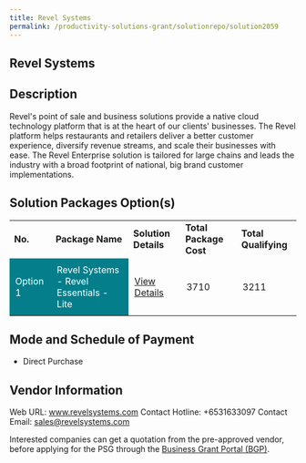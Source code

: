 ```yaml
---
title: Revel Systems
permalink: /productivity-solutions-grant/solutionrepo/solution2059
---
```


## Revel Systems

## Description

Revel's point of sale and business solutions provide a native cloud technology platform that is at the heart of our clients' businesses. The Revel platform helps restaurants and retailers deliver a better customer experience, diversify revenue streams, and scale their businesses with ease. 
The Revel Enterprise solution is tailored for large chains and leads the industry with a broad footprint of national, big brand customer implementations.

## Solution Packages Option(s)

<table>
<tr>
<td><b>No.</b></td>
<td><b>Package Name</b></td>
<td><b>Solution Details</b></td>
<td><b>Total Package Cost</b></td>
<td><b>Total Qualifying</b></td>
</tr>
<tr>
<td style='padding: 10px; background-color: #037E8A; color: #FFFFFF;'>Option 1</td>
<td style='padding: 10px; background-color: #037E8A; color: #FFFFFF;'>Revel Systems - Revel Essentials - Lite</td>
<td style='padding: 10px;'><a href='https://www.gobusiness.gov.sg/images/psg/Desensitised_Revel_Annex_3_CR_wef_6_Jan_2022_Part_1.pdf' target='_blank'>View Details</a></td>
<td style='padding: 10px;'>3710</td>
<td style='padding: 10px;'>3211</td>
</tr>
</table>

## Mode and Schedule of Payment

 - Direct Purchase

## Vendor Information

 Web URL: www.revelsystems.com 
Contact Hotline: +6531633097 
Contact Email: sales@revelsystems.com 


Interested companies can get a quotation from the pre-approved vendor, before applying for the PSG through the <a href='https://www.businessgrants.gov.sg/'>Business Grant Portal (BGP)</a>.

<script src="/jquery/resize-tables.js"></script>
